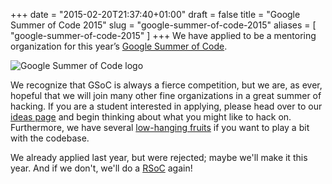 +++
date = "2015-02-20T21:37:40+01:00"
draft = false
title = "Google Summer of Code 2015"
slug = "google-summer-of-code-2015"
aliases = [
	"google-summer-of-code-2015"
]
+++
We have applied to be a mentoring organization for this year’s [Google Summer of Code]( http://www.google-melange.com/gsoc/homepage/google/gsoc2015 ).

![Google Summer of Code logo](/images/2015/Feb/gsoc.png)

We recognize that GSoC is always a fierce competition, but we are, as ever, hopeful that we will join many other fine organizations in a great summer of hacking. If you are a student interested in applying, please head over to our [ideas page]( http://rada.re/gsoc ) and begin thinking about what you might like to hack on. Furthermore, we have several [low-hanging fruits]( https://github.com/radare/radare2/issues?q=is%3Aopen+label%3Aeasy ) if you want to play a bit with the codebase.

We already applied last year, but were rejected; maybe we'll make it this year. And if we don't, we'll do a [RSoC]( http://radare.today/the-rsoc-is-over/ ) again!
